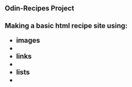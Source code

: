 <h2>Odin-Recipes Project<h2>

<p>Making a basic html recipe site using:</p>

<ul>
    <li>images<li>
    <li>links<li>
    <li>lists<li>
<ul>